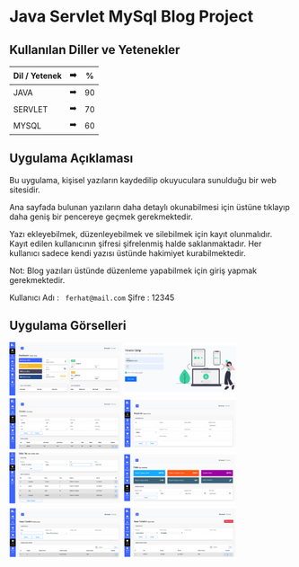 # Java Servlet MySql Blog Project



## Kullanılan Diller ve Yetenekler

| Dil / Yetenek|:arrow_right:   | % |
| ------------- |:-------------:|:-------------:|
| JAVA       | ➡️   | 90 |
| SERVLET     | ➡️ | 70 |
| MYSQL      | ➡️ | 60 |

## Uygulama Açıklaması
    
Bu uygulama, kişisel yazıların kaydedilip okuyuculara sunulduğu bir web sitesidir.

Ana sayfada bulunan yazıların daha detaylı okunabilmesi için üstüne tıklayıp daha geniş bir pencereye geçmek gerekmektedir.

Yazı ekleyebilmek, düzenleyebilmek ve silebilmek için kayıt olunmalıdır. Kayıt edilen kullanıcının şifresi şifrelenmiş 
halde saklanmaktadır. Her kullanıcı sadece kendi yazısı üstünde hakimiyet kurabilmektedir.

Not: Blog yazıları üstünde düzenleme yapabilmek için giriş yapmak gerekmektedir.

Kullanıcı Adı : ``` ferhat@mail.com``` Şifre : 12345  

## Uygulama Görselleri

<p>
<a href="https://github.com/FerhatYildirim0/Java-JPA-Hibernate-MySql-Warehouse-Management-System/blob/main/Images/Ana%20Ekran.png" target="_blank">
<img src="https://github.com/FerhatYildirim0/Java-JPA-Hibernate-MySql-Warehouse-Management-System/blob/main/Images/Ana%20Ekran.png" width="200" style="max-width:100%;"></a>
  

<a href="https://github.com/FerhatYildirim0/Java-JPA-Hibernate-MySql-Warehouse-Management-System/blob/main/Images/Giri%C5%9F.png" target="_blank">
<img src="https://github.com/FerhatYildirim0/Java-JPA-Hibernate-MySql-Warehouse-Management-System/blob/main/Images/Giri%C5%9F.png" width="200" style="max-width:100%;"></a>

<a href="https://github.com/FerhatYildirim0/Java-JPA-Hibernate-MySql-Warehouse-Management-System/blob/main/Images/%C3%9Cr%C3%BCnler.png" target="_blank">
<img src="https://github.com/FerhatYildirim0/Java-JPA-Hibernate-MySql-Warehouse-Management-System/blob/main/Images/%C3%9Cr%C3%BCnler.png" width="200" style="max-width:100%;"></a>

<a href="https://github.com/FerhatYildirim0/Java-JPA-Hibernate-MySql-Warehouse-Management-System/blob/main/Images/M%C3%BC%C5%9Fteriler.png" target="_blank">
<img src="https://github.com/FerhatYildirim0/Java-JPA-Hibernate-MySql-Warehouse-Management-System/blob/main/Images/M%C3%BC%C5%9Fteriler.png" width="200" style="max-width:100%;"></a>

  <a href="https://github.com/FerhatYildirim0/Java-JPA-Hibernate-MySql-Warehouse-Management-System/blob/main/Images/Sat%C4%B1%C5%9F%20Yap.png" target="_blank">
<img src="https://github.com/FerhatYildirim0/Java-JPA-Hibernate-MySql-Warehouse-Management-System/blob/main/Images/Sat%C4%B1%C5%9F%20Yap.png" width="200" style="max-width:100%;"></a>
  
<a href="https://github.com/FerhatYildirim0/Java-JPA-Hibernate-MySql-Warehouse-Management-System/blob/main/Images/Kasa%20Hareketleri.png" target="_blank">
<img src="https://github.com/FerhatYildirim0/Java-JPA-Hibernate-MySql-Warehouse-Management-System/blob/main/Images/Kasa%20Hareketleri.png" width="200" style="max-width:100%;"></a>

  
 <a href="https://github.com/FerhatYildirim0/Java-JPA-Hibernate-MySql-Warehouse-Management-System/blob/main/Images/%C3%96deme%20%C3%87%C4%B1k%C4%B1%C5%9F%C4%B1.png" target="_blank">
<img src="https://github.com/FerhatYildirim0/Java-JPA-Hibernate-MySql-Warehouse-Management-System/blob/main/Images/%C3%96deme%20%C3%87%C4%B1k%C4%B1%C5%9F%C4%B1.png" width="200" style="max-width:100%;"></a>
  <a href="https://github.com/FerhatYildirim0/Java-JPA-Hibernate-MySql-Warehouse-Management-System/blob/main/Images/%C3%96deme%20Giri%C5%9Fi.png" target="_blank">
<img src="https://github.com/FerhatYildirim0/Java-JPA-Hibernate-MySql-Warehouse-Management-System/blob/main/Images/%C3%96deme%20Giri%C5%9Fi.png" width="200" style="max-width:100%;"></a>
  
</p>
